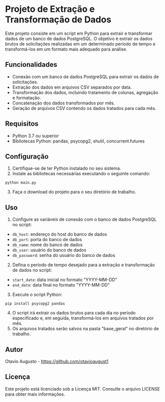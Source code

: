 # Projeto de Extração e Transformação de Dados

Este projeto consiste em um script em Python para extrair e transformar dados de um banco de dados PostgreSQL. O objetivo é extrair os dados brutos de solicitações realizadas em um determinado período de tempo e transformá-los em um formato mais adequado para análise.

## Funcionalidades

- Conexão com um banco de dados PostgreSQL para extrair os dados de solicitações.
- Extração dos dados em arquivos CSV separados por data.
- Transformação dos dados, incluindo tratamento de colunas, agregação e formatação.
- Concatenação dos dados transformados por mês.
- Geração de arquivos CSV contendo os dados tratados para cada mês.

## Requisitos

- Python 3.7 ou superior
- Bibliotecas Python: pandas, psycopg2, shutil, concurrent.futures

## Configuração

1. Certifique-se de ter Python instalado no seu sistema.
2. Instale as bibliotecas necessárias executando o seguinte comando:


```` python main.py ````

3. Faça o download do projeto para o seu diretório de trabalho.

## Uso

1. Configure as variáveis de conexão com o banco de dados PostgreSQL no script:
- `db_host`: endereço do host do banco de dados
- `db_port`: porta do banco de dados
- `db_name`: nome do banco de dados
- `db_user`: usuário do banco de dados
- `db_password`: senha do usuário do banco de dados
2. Defina o período de tempo desejado para a extração e transformação de dados no script:
- `start_date`: data inicial no formato "YYYY-MM-DD"
- `end_date`: data final no formato "YYYY-MM-DD"
3. Execute o script Python:

```` pip install psycopg2 pandas ````

4. O script irá extrair os dados brutos para cada dia no período especificado e, em seguida, transformá-los em arquivos tratados por mês.
5. Os arquivos tratados serão salvos na pasta "base_geral" no diretório de trabalho.

## Autor

Otavio Augusto - <https://github.com/otavioaugust1>

## Licença

Este projeto está licenciado sob a Licença MIT. Consulte o arquivo LICENSE para obter mais informações.
